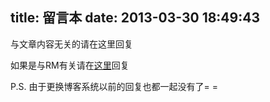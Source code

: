 title: 留言本
date: 2013-03-30 18:49:43
---
与文章内容无关的请在这里回复

如果是与RM有关请在[这里](/about-rm)回复

P.S. 由于更换博客系统以前的回复也都一起没有了= =